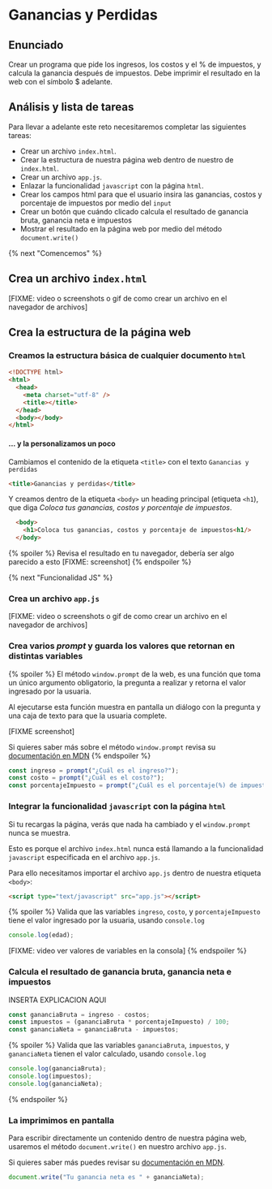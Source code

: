 # Ganancias y Perdidas

## Enunciado

Crear un programa que pide los ingresos, los costos y el % de impuestos,
y calcula la ganancia después de impuestos. Debe imprimir el resultado
en la web con el símbolo $ adelante.

## Análisis y lista de tareas

Para llevar a adelante este reto necesitaremos completar las siguientes tareas:

- Crear un archivo `index.html`.
- Crear la estructura de nuestra página web dentro de nuestro de `index.html`.
- Crear un archivo `app.js`.
- Enlazar la funcionalidad `javascript` con la página `html`.
- Crear los campos html para que el usuario insira las ganancias, costos
y porcentaje de impuestos por medio del `input`
- Crear un botón que cuándo clicado calcula el resultado de ganancia bruta, ganancia neta e impuestos
- Mostrar el resultado en la página web por medio del método `document.write()`

{% next "Comencemos" %}

## Crea un archivo `index.html`

[FIXME: video o screenshots o gif de como crear un archivo en el navegador de archivos]

## Crea la estructura de la página web

### Creamos la estructura básica de cualquier documento `html`

```html
<!DOCTYPE html>
<html>
  <head>
    <meta charset="utf-8" />
    <title></title>
  </head>
  <body></body>
</html>
```

#### ... y la personalizamos un poco

Cambiamos el contenido de la etiqueta `<title>` con
el texto `Ganancias y perdidas`

```html
<title>Ganancias y perdidas</title>
```

Y creamos dentro de la etiqueta `<body>` un heading principal (etiqueta `<h1`),
que diga _Coloca tus ganancias, costos y porcentaje de impuestos_.

```html
  <body>
    <h1>Coloca tus ganancias, costos y porcentaje de impuestos<h1/>
  </body>
```

{% spoiler %}
Revisa el resultado en tu navegador, debería ser algo parecido a esto
[FIXME: screenshot]
{% endspoiler %}

{% next "Funcionalidad JS" %}

### Crea un archivo `app.js`

[FIXME: video o screenshots o gif de como crear un archivo en el navegador de archivos]

### Crea varios _prompt_ y guarda los valores que retornan en distintas variables

{% spoiler %}
El método `window.prompt` de la web, es una función que toma un único argumento
obligatorio, la pregunta a realizar y retorna el valor ingresado por la usuaria.

Al ejecutarse esta función muestra en pantalla un diálogo con la pregunta
y una caja de texto para que la usuaria complete.

[FIXME screenshot]

Si quieres saber más sobre el método `window.prompt` revisa su
[documentación en MDN](https://developer.mozilla.org/es/docs/Web/API/Window/prompt)
{% endspoiler %}

```js
const ingreso = prompt("¿Cuál es el ingreso?");
const costo = prompt("¿Cuál es el costo?");
const porcentajeImpuesto = prompt("¿Cuál es el porcentaje(%) de impuestos?");
```

### Integrar la funcionalidad `javascript` con la página `html`

Si tu recargas la página, verás que nada ha cambiado y el `window.prompt`
nunca se muestra.

Esto es porque el archivo `index.html` nunca está llamando a la funcionalidad
`javascript` especificada en el archivo `app.js`.

Para ello necesitamos importar el archivo `app.js` dentro de
nuestra etiqueta `<body>`:

```html
<script type="text/javascript" src="app.js"></script>
```

{% spoiler %}
Valida que las variables `ingreso`, `costo`, y `porcentajeImpuesto`
tiene el valor ingresado por la usuaria, usando `console.log`

```js
console.log(edad);
```

[FIXME: video ver valores de variables en la consola]
{% endspoiler %}

### Calcula el resultado de ganancia bruta, ganancia neta e impuestos

INSERTA EXPLICACION AQUI

```js
const gananciaBruta = ingreso - costos;
const impuestos = (gananciaBruta * porcentajeImpuesto) / 100;
const gananciaNeta = gananciaBruta - impuestos;
```

{% spoiler %}
Valida que las variables `gananciaBruta`, `impuestos`, y `gananciaNeta`
tienen el valor calculado, usando `console.log`

```js
console.log(gananciaBruta);
console.log(impuestos);
console.log(gananciaNeta);
```

{% endspoiler %}

### La imprimimos en pantalla

Para escribir directamente un contenido dentro de nuestra página web, usaremos
el método `document.write()` en nuestro archivo `app.js`.

Si quieres saber más puedes revisar su
[documentación en MDN](https://developer.mozilla.org/es/docs/Web/API/Document/write).

```js
document.write("Tu ganancia neta es " + gananciaNeta);
```
